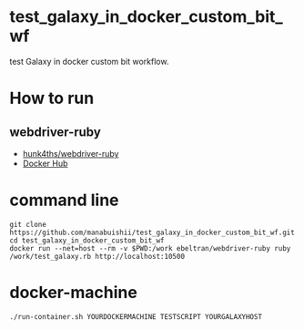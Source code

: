 # test_galaxy_in_docker_custom_bit_wf

test Galaxy in docker custom bit workflow.

# How to run

## webdriver-ruby

* [hunk4ths/webdriver-ruby](https://github.com/hunk4ths/webdriver-ruby)
* [Docker Hub](https://hub.docker.com/r/ebeltran/webdriver-ruby/)

# command line

```
git clone https://github.com/manabuishii/test_galaxy_in_docker_custom_bit_wf.git
cd test_galaxy_in_docker_custom_bit_wf
docker run --net=host --rm -v $PWD:/work ebeltran/webdriver-ruby ruby /work/test_galaxy.rb http://localhost:10500
```
# docker-machine

```
./run-container.sh YOURDOCKERMACHINE TESTSCRIPT YOURGALAXYHOST
```
